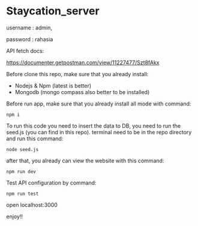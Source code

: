 # Staycation_server

username : admin,

password : rahasia

API fetch docs:

https://documenter.getpostman.com/view/11227477/Szt8fAkx

Before clone this repo, make sure that you already install:

- Nodejs & Npm (latest is better)
- Mongodb (mongo compass also better to be installed)

Before run app, make sure that you already install all mode with command:

`npm i`

To run this code you need to insert the data to DB, you need to run the seed.js (you can find in this repo).
terminal need to be in the repo directory and run this command:

`node seed.js`

after that, you already can view the website with this command:

`npm run dev`

Test API configuration by command:

`npm run test`

open localhost:3000

enjoy!!
